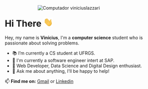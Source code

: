 <img src="https://raw.githubusercontent.com/MicaelliMedeiros/micaellimedeiros/master/image/computer-illustration.png" min-width="400px" max-width="400px" width="400px" align="right" alt="Computador viniciuslazzari">

<h1>Hi There <img  src="https://raw.githubusercontent.com/ABSphreak/ABSphreak/master/gifs/Hi.gif" width="30px"></h1>

Hey, my name is **Vinícius**, I'm a **computer science** student who is passionate about solving problems.

- 📚 I’m currently a CS student at UFRGS.
- 💼 I'm currently a software engineer intert at SAP.
- 🚀 Web Developer, Data Science and Digital Design enthusiast.
- 💬 Ask me about anything, I'll be happy to help!
 
📫 **Find me on:** [Gmail](mailto:vinilazzari028@gmail.com) or [Linkedin](https://www.linkedin.com/in/vinilazzari)

<br>
